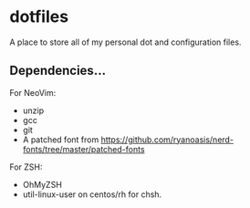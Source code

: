 # dotfiles
A place to store all of my personal dot and configuration files.

## Dependencies...

For NeoVim:
- unzip
- gcc
- git
- A patched font from https://github.com/ryanoasis/nerd-fonts/tree/master/patched-fonts

For ZSH:
- OhMyZSH
- util-linux-user on centos/rh for chsh.


